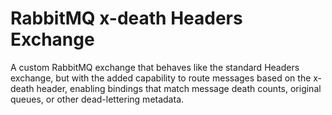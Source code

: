 # RabbitMQ x-death Headers Exchange

A custom RabbitMQ exchange that behaves like the standard Headers exchange, but with the added capability to route messages based on the x-death header, enabling bindings that match message death counts, original queues, or other dead-lettering metadata.
